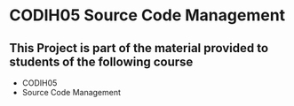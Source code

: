 # CODIH05 Source Code Management

## This Project is part of the material provided to students of the following course
* CODIH05
* Source Code Management
